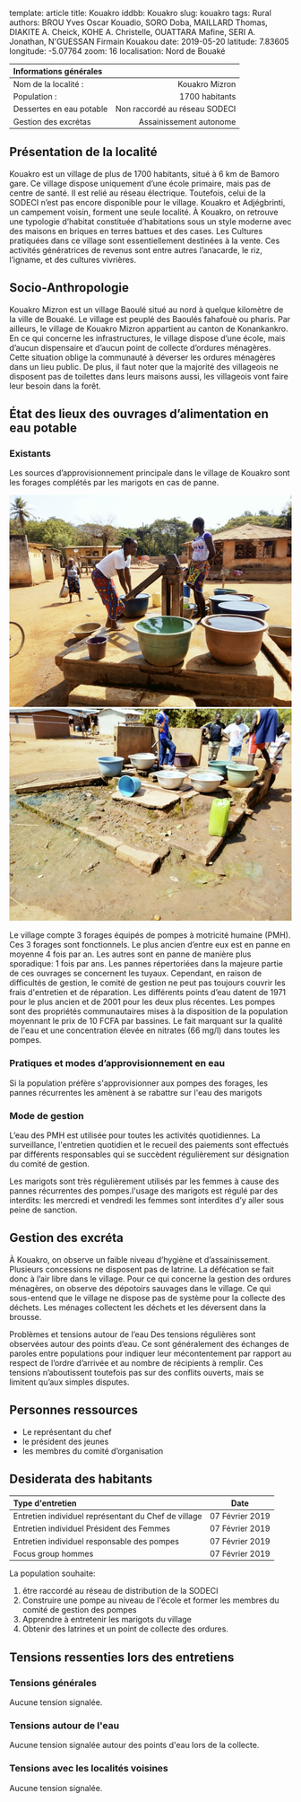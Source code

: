 template: article
title: Kouakro
iddbb: Kouakro
slug: kouakro
tags: Rural
authors: BROU Yves Oscar Kouadio, SORO Doba, MAILLARD Thomas, DIAKITE A. Cheick, KOHE A. Christelle, OUATTARA Mafine, SERI A. Jonathan, N'GUESSAN Firmain Kouakou
date: 2019-05-20
latitude: 7.83605
longitude: -5.07764
zoom: 16
localisation: Nord de Bouaké


|Informations générales||
|:--|--:|
| Nom de la localité : | Kouakro Mizron| 
| Population : | 1700 habitants | 
| Dessertes en eau potable | Non raccordé au réseau SODECI | 
| Gestion des excrétas | Assainissement autonome | 



## Présentation de la localité
Kouakro est un village de plus de 1700 habitants, situé à 6 km de Bamoro gare. Ce village dispose uniquement d’une école primaire, mais pas de centre de santé. Il est relié au réseau électrique. Toutefois, celui de la SODECI n’est pas encore disponible pour le village. Kouakro et Adjégbrinti, un campement voisin, forment une seule localité. 
À Kouakro, on retrouve une typologie d’habitat constituée d’habitations sous un style moderne avec des maisons en briques en terres battues et des cases. 
Les Cultures pratiquées dans ce village sont essentiellement destinées à la vente. Ces activités génératrices de revenus sont entre autres l’anacarde, le riz, l’igname, et des cultures vivrières.

## Socio-Anthropologie
Kouakro Mizron est un village Baoulé situé au nord à quelque kilomètre de la ville de Bouaké. Le village est peuplé des Baoulés fahafouè ou pharis. Par ailleurs, le village de Kouakro Mizron appartient au canton de Konankankro. En ce qui concerne les infrastructures, le village dispose d’une école, mais d’aucun dispensaire et d’aucun point de collecte d’ordures ménagères. Cette situation oblige la communauté à déverser les ordures ménagères dans un lieu public. De plus, il faut noter que la majorité des villageois ne disposent pas de toilettes dans leurs maisons aussi, les villageois vont faire leur besoin dans la forêt.


## État des lieux des ouvrages d’alimentation en eau potable

### Existants
Les sources d’approvisionnement principale dans le village de Kouakro sont les forages complétés par les marigots en cas de panne.



![PMH](images/kouakro1.jpg "PMH")
![PMH](images/kouakro2.jpg "PMH")


Le village compte 3 forages équipés de pompes à motricité humaine (PMH). Ces 3 forages sont fonctionnels. Le plus ancien d’entre eux est en panne en moyenne 4 fois par an. Les autres sont en panne de manière plus sporadique: 1 fois par ans. Les pannes répertoriées dans la majeure partie de ces ouvrages se concernent les tuyaux. Cependant, en raison de difficultés de gestion, le comité de gestion ne peut pas toujours couvrir les frais d'entretien et de réparation. 
Les différents points d’eau datent de 1971 pour le plus ancien et de 2001 pour les deux plus récentes. Les pompes sont des propriétés communautaires mises à la disposition de la population moyennant le prix de 10 FCFA par bassines. Le fait marquant sur la qualité de l'eau et une concentration élevée en nitrates (66 mg/l) dans toutes les pompes.

### Pratiques et modes d’approvisionnement en eau 

Si la population préfère s'approvisionner aux pompes des forages, les pannes récurrentes les amènent à se rabattre sur l'eau des marigots


### Mode de gestion

L’eau des PMH est utilisée pour toutes  les activités quotidiennes. La surveillance, l'entretien quotidien et le recueil des paiements sont effectués par différents responsables qui se succèdent régulièrement sur désignation du comité de gestion.


Les marigots sont très régulièrement utilisés par les femmes à cause des pannes récurrentes des pompes.l'usage des marigots est régulé par des interdits: les mercredi et vendredi les femmes sont interdites d’y aller sous peine de sanction.


## Gestion des excréta
À Kouakro, on observe un faible niveau d’hygiène et d’assainissement. Plusieurs concessions ne disposent pas de latrine. La défécation se fait donc à l’air libre dans le village. Pour ce qui concerne la gestion des ordures ménagères, on observe des dépotoirs sauvages dans le village. Ce qui sous-entend que le village ne dispose pas de système pour la collecte des déchets. Les ménages collectent les déchets et les déversent dans la brousse.



Problèmes et tensions autour de l’eau
Des tensions régulières sont observées autour des points d’eau. Ce sont généralement des échanges de paroles entre populations pour indiquer leur mécontentement par rapport au respect de l’ordre d’arrivée et au nombre de récipients à remplir. Ces tensions n’aboutissent toutefois pas sur des conflits ouverts, mais se limitent qu’aux simples disputes.


## Personnes ressources 


* Le représentant du chef
* le président des jeunes
* les membres du comité d’organisation

## Desiderata des habitants


| Type d'entretien | Date | 
| :-- | :--: | 
| Entretien individuel représentant du Chef de village |07 Février 2019| 
| Entretien individuel Président des Femmes |07 Février 2019| 
| Entretien individuel responsable des pompes |07 Février 2019| 
| Focus group hommes |07 Février 2019|


La population souhaite:


1. être raccordé au réseau de distribution de la SODECI 
2. Construire une pompe au niveau de l'école et former les membres du comité de gestion des pompes
3. Apprendre à entretenir les marigots du village
4. Obtenir des latrines et un point de collecte des ordures.


## Tensions ressenties lors des entretiens

### Tensions générales
Aucune tension signalée.

### Tensions autour de l'eau
Aucune tension signalée autour des points d'eau lors de la collecte.

### Tensions avec les localités voisines
Aucune tension signalée.



